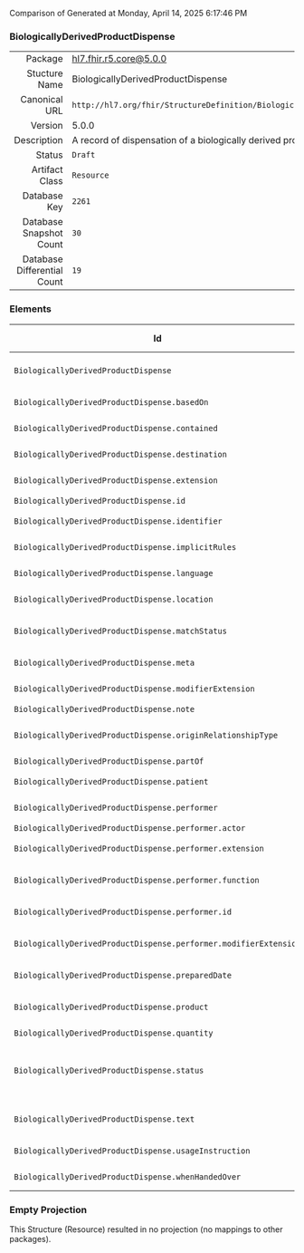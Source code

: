 Comparison of 
Generated at Monday, April 14, 2025 6:17:46 PM

### BiologicallyDerivedProductDispense

|      |     |
| ---: | --- |
| Package | hl7.fhir.r5.core@5.0.0 |
| Stucture Name | BiologicallyDerivedProductDispense |
| Canonical URL | `http://hl7.org/fhir/StructureDefinition/BiologicallyDerivedProductDispense` |
| Version | 5.0.0 |
| Description | A record of dispensation of a biologically derived product. |
| Status | `Draft` |
| Artifact Class | `Resource` |
| Database Key | `2261` |
| Database Snapshot Count | `30` |
| Database Differential Count | `19` |

### Elements

| Id | Path | Name | Base Path | Short | Cardinality | Collated Type | Binding Strength | Binding Value Set |
| -- | ---- | ---- | --------- | ----- | ----------- | ------------- | ---------------- | ----------------- |
| `BiologicallyDerivedProductDispense` | `BiologicallyDerivedProductDispense` | `BiologicallyDerivedProductDispense` | BiologicallyDerivedProductDispense | A record of dispensation of a biologically derived product | 0..* | BiologicallyDerivedProductDispense |  |  |
| `BiologicallyDerivedProductDispense.basedOn` | `BiologicallyDerivedProductDispense.basedOn` | `basedOn` | BiologicallyDerivedProductDispense.basedOn | The order or request that this dispense is fulfilling | 0..* | Reference(http://hl7.org/fhir/StructureDefinition/ServiceRequest) |  |  |
| `BiologicallyDerivedProductDispense.contained` | `BiologicallyDerivedProductDispense.contained` | `contained` | DomainResource.contained | Contained, inline Resources | 0..* | Resource |  |  |
| `BiologicallyDerivedProductDispense.destination` | `BiologicallyDerivedProductDispense.destination` | `destination` | BiologicallyDerivedProductDispense.destination | Where the product was dispatched to | 0..1 | Reference(http://hl7.org/fhir/StructureDefinition/Location) |  |  |
| `BiologicallyDerivedProductDispense.extension` | `BiologicallyDerivedProductDispense.extension` | `extension` | DomainResource.extension | Additional content defined by implementations | 0..* | Extension |  |  |
| `BiologicallyDerivedProductDispense.id` | `BiologicallyDerivedProductDispense.id` | `id` | Resource.id | Logical id of this artifact | 0..1 | id |  |  |
| `BiologicallyDerivedProductDispense.identifier` | `BiologicallyDerivedProductDispense.identifier` | `identifier` | BiologicallyDerivedProductDispense.identifier | Business identifier for this dispense | 0..* | Identifier |  |  |
| `BiologicallyDerivedProductDispense.implicitRules` | `BiologicallyDerivedProductDispense.implicitRules` | `implicitRules` | Resource.implicitRules | A set of rules under which this content was created | 0..1 | uri |  |  |
| `BiologicallyDerivedProductDispense.language` | `BiologicallyDerivedProductDispense.language` | `language` | Resource.language | Language of the resource content | 0..1 | code | `Required` | `http://hl7.org/fhir/ValueSet/all-languages|5.0.0` |
| `BiologicallyDerivedProductDispense.location` | `BiologicallyDerivedProductDispense.location` | `location` | BiologicallyDerivedProductDispense.location | Where the dispense occurred | 0..1 | Reference(http://hl7.org/fhir/StructureDefinition/Location) |  |  |
| `BiologicallyDerivedProductDispense.matchStatus` | `BiologicallyDerivedProductDispense.matchStatus` | `matchStatus` | BiologicallyDerivedProductDispense.matchStatus | Indicates the type of matching associated with the dispense | 0..1 | CodeableConcept | `Example` | `http://hl7.org/fhir/ValueSet/biologicallyderivedproductdispense-match-status` |
| `BiologicallyDerivedProductDispense.meta` | `BiologicallyDerivedProductDispense.meta` | `meta` | Resource.meta | Metadata about the resource | 0..1 | Meta |  |  |
| `BiologicallyDerivedProductDispense.modifierExtension` | `BiologicallyDerivedProductDispense.modifierExtension` | `modifierExtension` | DomainResource.modifierExtension | Extensions that cannot be ignored | 0..* | Extension |  |  |
| `BiologicallyDerivedProductDispense.note` | `BiologicallyDerivedProductDispense.note` | `note` | BiologicallyDerivedProductDispense.note | Additional notes | 0..* | Annotation |  |  |
| `BiologicallyDerivedProductDispense.originRelationshipType` | `BiologicallyDerivedProductDispense.originRelationshipType` | `originRelationshipType` | BiologicallyDerivedProductDispense.originRelationshipType | Relationship between the donor and intended recipient | 0..1 | CodeableConcept | `Example` | `http://hl7.org/fhir/ValueSet/biologicallyderivedproductdispense-origin-relationship` |
| `BiologicallyDerivedProductDispense.partOf` | `BiologicallyDerivedProductDispense.partOf` | `partOf` | BiologicallyDerivedProductDispense.partOf | Short description | 0..* | Reference(http://hl7.org/fhir/StructureDefinition/BiologicallyDerivedProductDispense) |  |  |
| `BiologicallyDerivedProductDispense.patient` | `BiologicallyDerivedProductDispense.patient` | `patient` | BiologicallyDerivedProductDispense.patient | The intended recipient of the dispensed product | 1..1 | Reference(http://hl7.org/fhir/StructureDefinition/Patient) |  |  |
| `BiologicallyDerivedProductDispense.performer` | `BiologicallyDerivedProductDispense.performer` | `performer` | BiologicallyDerivedProductDispense.performer | Indicates who or what performed an action | 0..* | BackboneElement |  |  |
| `BiologicallyDerivedProductDispense.performer.actor` | `BiologicallyDerivedProductDispense.performer.actor` | `actor` | BiologicallyDerivedProductDispense.performer.actor | Who performed the action | 1..1 | Reference(http://hl7.org/fhir/StructureDefinition/Practitioner) |  |  |
| `BiologicallyDerivedProductDispense.performer.extension` | `BiologicallyDerivedProductDispense.performer.extension` | `extension` | Element.extension | Additional content defined by implementations | 0..* | Extension |  |  |
| `BiologicallyDerivedProductDispense.performer.function` | `BiologicallyDerivedProductDispense.performer.function` | `function` | BiologicallyDerivedProductDispense.performer.function | Identifies the function of the performer during the dispense | 0..1 | CodeableConcept | `Example` | `http://hl7.org/fhir/ValueSet/biologicallyderivedproductdispense-performer-function` |
| `BiologicallyDerivedProductDispense.performer.id` | `BiologicallyDerivedProductDispense.performer.id` | `id` | Element.id | Unique id for inter-element referencing | 0..1 | id |  |  |
| `BiologicallyDerivedProductDispense.performer.modifierExtension` | `BiologicallyDerivedProductDispense.performer.modifierExtension` | `modifierExtension` | BackboneElement.modifierExtension | Extensions that cannot be ignored even if unrecognized | 0..* | Extension |  |  |
| `BiologicallyDerivedProductDispense.preparedDate` | `BiologicallyDerivedProductDispense.preparedDate` | `preparedDate` | BiologicallyDerivedProductDispense.preparedDate | When product was selected/matched | 0..1 | dateTime |  |  |
| `BiologicallyDerivedProductDispense.product` | `BiologicallyDerivedProductDispense.product` | `product` | BiologicallyDerivedProductDispense.product | The BiologicallyDerivedProduct that is dispensed | 1..1 | Reference(http://hl7.org/fhir/StructureDefinition/BiologicallyDerivedProduct) |  |  |
| `BiologicallyDerivedProductDispense.quantity` | `BiologicallyDerivedProductDispense.quantity` | `quantity` | BiologicallyDerivedProductDispense.quantity | Amount dispensed | 0..1 | Quantity[http://hl7.org/fhir/StructureDefinition/SimpleQuantity] |  |  |
| `BiologicallyDerivedProductDispense.status` | `BiologicallyDerivedProductDispense.status` | `status` | BiologicallyDerivedProductDispense.status | preparation \| in-progress \| allocated \| issued \| unfulfilled \| returned \| entered-in-error \| unknown | 1..1 | code | `Required` | `http://hl7.org/fhir/ValueSet/biologicallyderivedproductdispense-status|5.0.0` |
| `BiologicallyDerivedProductDispense.text` | `BiologicallyDerivedProductDispense.text` | `text` | DomainResource.text | Text summary of the resource, for human interpretation | 0..1 | Narrative |  |  |
| `BiologicallyDerivedProductDispense.usageInstruction` | `BiologicallyDerivedProductDispense.usageInstruction` | `usageInstruction` | BiologicallyDerivedProductDispense.usageInstruction | Specific instructions for use | 0..1 | string |  |  |
| `BiologicallyDerivedProductDispense.whenHandedOver` | `BiologicallyDerivedProductDispense.whenHandedOver` | `whenHandedOver` | BiologicallyDerivedProductDispense.whenHandedOver | When the product was dispatched | 0..1 | dateTime |  |  |
### Empty Projection

This Structure (Resource) resulted in no projection (no mappings to other packages).


